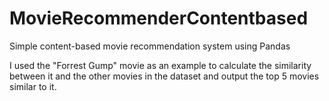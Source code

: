 # MovieRecommenderContentbased
Simple content-based movie recommendation system using Pandas

I used the "Forrest Gump" movie as an example to calculate the similarity between it and the other movies in the dataset and output the top 5 movies similar to it.
